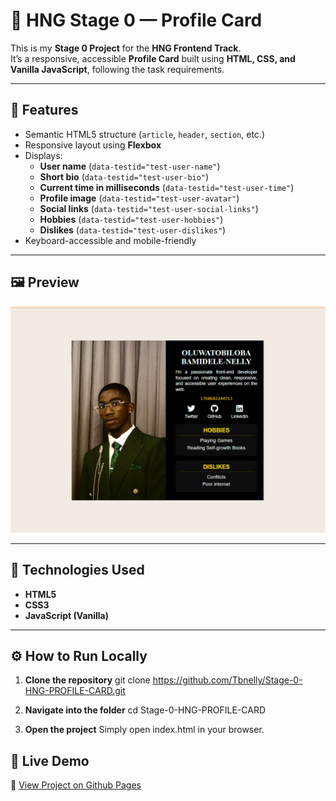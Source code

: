 # 🧭 HNG Stage 0 — Profile Card

This is my **Stage 0 Project** for the **HNG Frontend Track**.  
It’s a responsive, accessible **Profile Card** built using **HTML, CSS, and Vanilla JavaScript**, following the task requirements.

---

## 🌟 Features

- Semantic HTML5 structure (`article`, `header`, `section`, etc.)
- Responsive layout using **Flexbox**
- Displays:
  - **User name** (`data-testid="test-user-name"`)
  - **Short bio** (`data-testid="test-user-bio"`)
  - **Current time in milliseconds** (`data-testid="test-user-time"`)
  - **Profile image** (`data-testid="test-user-avatar"`)
  - **Social links** (`data-testid="test-user-social-links"`)
  - **Hobbies** (`data-testid="test-user-hobbies"`)
  - **Dislikes** (`data-testid="test-user-dislikes"`)
- Keyboard-accessible and mobile-friendly

---

## 🖼️ Preview

![Profile Card Screenshot](./images/screenshot.png)

---

## 🧠 Technologies Used

- **HTML5**
- **CSS3**
- **JavaScript (Vanilla)**

---

## ⚙️ How to Run Locally

1. **Clone the repository**
   git clone https://github.com/Tbnelly/Stage-0-HNG-PROFILE-CARD.git

2. **Navigate into the folder**
   cd Stage-0-HNG-PROFILE-CARD

3. **Open the project**
   Simply open index.html in your browser.

## 🚀 Live Demo
🔗 [View Project on Github Pages](https://tbnelly.github.io/Stage-0-HNG-PROFILE-CARD/)
